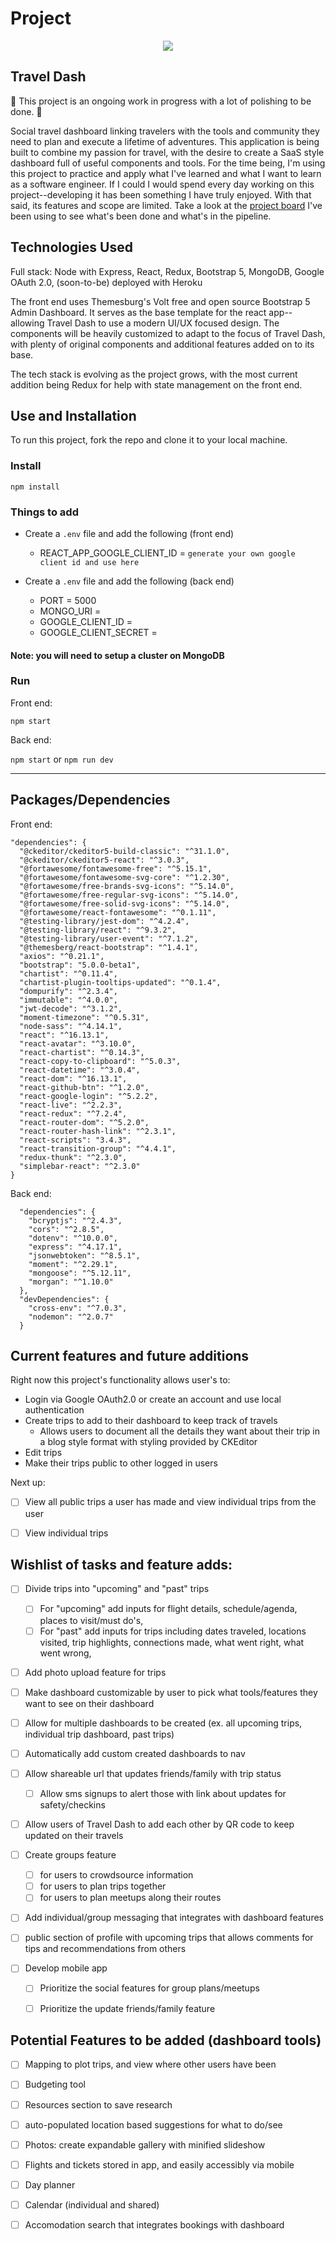 # Project

<p align="center">
  <img src="https://i.imgur.com/NnwcESE.png">
</p>

## Travel Dash

:construction:
This project is an ongoing work in progress with a lot of polishing to be done.
:construction: 

Social travel dashboard linking travelers with the tools and community they need to plan and execute a lifetime of adventures. This application is being built to combine my passion for travel, with the desire to create a SaaS style dashboard full of useful components and tools. For the time being, I'm using this project to practice and apply what I've learned and what I want to learn as a software engineer. If I could I would spend every day working on this project--developing it has been something I have truly enjoyed. With that said, its features and scope are limited. Take a look at the [project board](https://github.com/JeremySeckinger/Travel-Dash-Node-React/projects/1) I've been using to see what's been done and what's in the pipeline.

## Technologies Used

Full stack: Node with Express, React, Redux, Bootstrap 5, MongoDB, Google OAuth 2.0, (soon-to-be) deployed with Heroku

The front end uses Themesburg's Volt free and open source Bootstrap 5 Admin Dashboard. It serves as the base template for the react app--allowing Travel Dash to use a modern UI/UX focused design. The components will be heavily customized to adapt to the focus of Travel Dash, with plenty of original components and additional features added on to its base. 

The tech stack is evolving as the project grows, with the most current addition being Redux for help with state management on the front end. 

## Use and Installation

To run this project, fork the repo and clone it to your local machine.

### Install

`npm install`

### Things to add

- Create a `.env` file and add the following (front end)
  - REACT_APP_GOOGLE_CLIENT_ID = `generate your own google client id and use here`

- Create a `.env` file and add the following (back end)
  - PORT = 5000
  - MONGO_URI = 
  - GOOGLE_CLIENT_ID = 
  - GOOGLE_CLIENT_SECRET = 

#### Note: you will need to setup a cluster on MongoDB

### Run

Front end:

`npm start`

Back end:

`npm start`
or 
`npm run dev`

---

## Packages/Dependencies

Front end:

    "dependencies": {
      "@ckeditor/ckeditor5-build-classic": "^31.1.0",
      "@ckeditor/ckeditor5-react": "^3.0.3",
      "@fortawesome/fontawesome-free": "^5.15.1",
      "@fortawesome/fontawesome-svg-core": "^1.2.30",
      "@fortawesome/free-brands-svg-icons": "^5.14.0",
      "@fortawesome/free-regular-svg-icons": "^5.14.0",
      "@fortawesome/free-solid-svg-icons": "^5.14.0",
      "@fortawesome/react-fontawesome": "^0.1.11",
      "@testing-library/jest-dom": "^4.2.4",
      "@testing-library/react": "^9.3.2",
      "@testing-library/user-event": "^7.1.2",
      "@themesberg/react-bootstrap": "^1.4.1",
      "axios": "^0.21.1",
      "bootstrap": "5.0.0-beta1",
      "chartist": "^0.11.4",
      "chartist-plugin-tooltips-updated": "^0.1.4",
      "dompurify": "^2.3.4",
      "immutable": "^4.0.0",
      "jwt-decode": "^3.1.2",
      "moment-timezone": "^0.5.31",
      "node-sass": "^4.14.1",
      "react": "^16.13.1",
      "react-avatar": "^3.10.0",
      "react-chartist": "^0.14.3",
      "react-copy-to-clipboard": "^5.0.3",
      "react-datetime": "^3.0.4",
      "react-dom": "^16.13.1",
      "react-github-btn": "^1.2.0",
      "react-google-login": "^5.2.2",
      "react-live": "^2.2.3",
      "react-redux": "^7.2.4",
      "react-router-dom": "^5.2.0",
      "react-router-hash-link": "^2.3.1",
      "react-scripts": "3.4.3",
      "react-transition-group": "^4.4.1",
      "redux-thunk": "^2.3.0",
      "simplebar-react": "^2.3.0"
    }
  
Back end:

      "dependencies": {
        "bcryptjs": "^2.4.3",
        "cors": "^2.8.5",
        "dotenv": "^10.0.0",
        "express": "^4.17.1",
        "jsonwebtoken": "^8.5.1",
        "moment": "^2.29.1",
        "mongoose": "^5.12.11",
        "morgan": "^1.10.0"
      },
      "devDependencies": {
        "cross-env": "^7.0.3",
        "nodemon": "^2.0.7"
      }

## Current features and future additions

Right now this project's functionality allows user's to:
- Login via Google OAuth2.0 or create an account and use local authentication
- Create trips to add to their dashboard to keep track of travels 
    - Allows users to document all the details they want about their trip in a blog style format with styling provided by CKEditor
- Edit trips
- Make their trips public to other logged in users

Next up:
- [ ] View all public trips a user has made and view individual trips from the user
- [ ] View individual trips


## Wishlist of tasks and feature adds:
    
   - [ ] Divide trips into "upcoming" and "past" trips 
        - [ ] For "upcoming" add inputs for flight details, schedule/agenda, places to visit/must do's,
        - [ ] For "past" add inputs for trips including dates traveled, locations visited, trip highlights, connections made, what went right, what went wrong, 
   - [ ] Add photo upload feature for trips 

   - [ ] Make dashboard customizable by user to pick what tools/features they want to see on their dashboard
   - [ ] Allow for multiple dashboards to be created (ex. all upcoming trips, individual trip dashboard, past trips)
   - [ ] Automatically add custom created dashboards to nav 

   - [ ] Allow shareable url that updates friends/family with trip status 
        - [ ] Allow sms signups to alert those with link about updates for safety/checkins
   - [ ] Allow users of Travel Dash to add each other by QR code to keep updated on their travels

   - [ ] Create groups feature 
        - [ ] for users to crowdsource information 
        - [ ] for users to plan trips together
        - [ ] for users to plan meetups along their routes
   - [ ] Add individual/group messaging that integrates with dashboard features
   - [ ] public section of profile with upcoming trips that allows comments for tips and recommendations from others

   - [ ] Develop mobile app
        - [ ] Prioritize the social features for group plans/meetups
        - [ ] Prioritize the update friends/family feature


## Potential Features to be added (dashboard tools)
   - [ ] Mapping to plot trips, and view where other users have been
   - [ ] Budgeting tool 
   - [ ] Resources section to save research 
   - [ ] auto-populated location based suggestions for what to do/see 
   - [ ] Photos: create expandable gallery with minified slideshow
   - [ ] Flights and tickets stored in app, and easily accessibly via mobile
   - [ ] Day planner
   - [ ] Calendar (individual and shared)
   - [ ] Accomodation search that integrates bookings with dashboard


